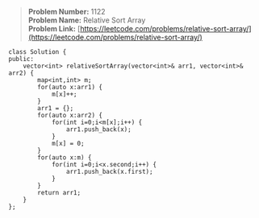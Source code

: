 > **Problem Number:** 1122 <br>
> **Problem Name:** Relative Sort Array <br>
> **Problem Link:** [https://leetcode.com/problems/relative-sort-array/](https://leetcode.com/problems/relative-sort-array/) <br>

    class Solution {
    public:
        vector<int> relativeSortArray(vector<int>& arr1, vector<int>& arr2) {
            map<int,int> m;
            for(auto x:arr1) {
                m[x]++;
            }
            arr1 = {};
            for(auto x:arr2) {
                for(int i=0;i<m[x];i++) {
                    arr1.push_back(x);
                }
                m[x] = 0;
            }
            for(auto x:m) {
                for(int i=0;i<x.second;i++) {
                    arr1.push_back(x.first);
                }
            }
            return arr1;
        }
    };